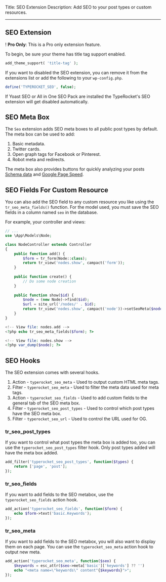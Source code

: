 Title: SEO Extension
Description: Add SEO to your post types or custom resources.

---

## SEO Extension

! **Pro Only**: This is a Pro only extension feature.

To begin, be sure your theme has title tag support enabled.

```php
add_theme_support( 'title-tag' );
```

If you want to disabled the SEO extension, you can remove it from the extensions list or add the following to your `wp-config.php`.

```php
define('TYPEROCKET_SEO', false);
```

If Yoast SEO or All in One SEO Pack are installed the TypeRocket's SEO extension will get disabled automatically.

## SEO Meta Box

The `Seo` extension adds SEO meta boxes to all public post types by default. The meta box can be used to add:

1. Basic metadata.
2. Twitter cards.
3. Open graph tags for Facebook or Pinterest.
4. Robot meta and redirects.

The meta box also provides buttons for quickly analyzing your posts [Schema data](https://search.google.com/structured-data/testing-tool/u/0/) and [Google Page Speed](https://developers.google.com/speed/pagespeed/insights/). 


## SEO Fields For Custom Resource

You can also add the SEO field to any custom resource you like using the `tr_seo_meta_fields()` function.  For the model used, you must save the SEO fields in a column named `seo` in the database.

For example, your controller and views:

```php
// ...
use \App\Models\Node;

class NodeController extends Controller  
{  
    public function add() {
		$form = tr_form(Node::class);
		return tr_view('nodes.show', campact('form'));
	}
	
    public function create() {
		// Do some node creation
	}
	
	public function show($id) {
		$node = (new Node)->find($id);
		$url = site_url('/nodes/' . $id);
		return tr_view('nodes.show', campact('node'))->setSeoMeta($node->seo, $url);
	}   
}
```

```php
<!-- View file: nodes.add -->
<?php echo tr_seo_meta_fields($form); ?>
```

```php
<!-- View file: nodes.show -->
<?php var_dump($node); ?>
```

## SEO Hooks

The SEO extension comes with several hooks.

1. Action - `typerocket_seo_meta` - Used to output custom HTML meta tags.
2. Filter - `typerocket_seo_meta` - Used to filter the meta data used for meta tags.
3. Action - `typerocket_seo_fields` - Used to add custom fields to the general tab of the SEO meta box.
4. Filter - `typerocket_seo_post_types` - Used to control which post types have the SEO meta box.
6. Filter - `typerocket_seo_url` - Used to control the URL used for OG. 
 
### tr_seo_post_types

If you want to control what post types the meta box is added too, you can use the `typerocket_seo_post_types` filter hook. Only post types added will have the meta box added.

```php
add_filter('typerocket_seo_post_types', function($types) {
	return ['page', 'post'];
});
```

### tr_seo_fields

If you want to add fields to the SEO metabox, use the `typerocket_seo_fields` action hook.

```php
add_action('typerocket_seo_fields', function($form) {
    echo $form->text('basic.Keywords');
});
```

### tr_seo_meta

If you want to add fields to the SEO metabox, you will also want to display them on each page. You can use the `typerocket_seo_meta` action hook to output new meta.

```php
add_action('typerocket_seo_meta', function($seo) {
    $keywords = esc_attr($seo->meta['basic']['keywords'] ?? '')
    echo "<meta name=\"keywords\" content"{$keywords}">";
});
```